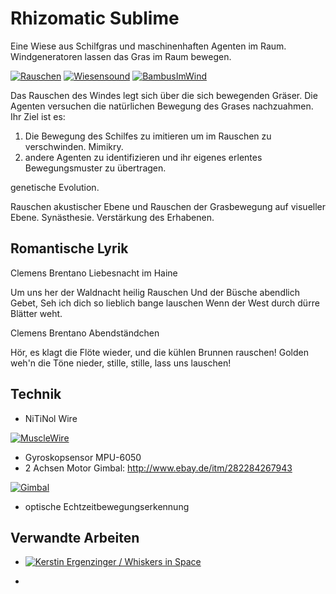# Rhizomatic Sublime

Eine Wiese aus Schilfgras und maschinenhaften Agenten im Raum.
Windgeneratoren lassen das Gras im Raum bewegen.

[![Rauschen](http://img.youtube.com/vi/_D6Zi9OlUVM/0.jpg)](http://www.youtube.com/watch?v=_D6Zi9OlUVM)
[![Wiesensound](http://img.youtube.com/vi/2F16FjGLiO0/0.jpg)](http://www.youtube.com/watch?v=2F16FjGLiO0)
[![BambusImWind](http://img.youtube.com/vi/X_K-7AV-tl4/0.jpg)](http://www.youtube.com/watch?v=X_K-7AV-tl4)

Das Rauschen des Windes legt sich über die sich bewegenden Gräser.
Die Agenten versuchen die natürlichen Bewegung des Grases nachzuahmen.
Ihr Ziel ist es:

1. Die Bewegung des Schilfes zu imitieren um im Rauschen zu verschwinden. Mimikry.
2. andere Agenten zu identifizieren und ihr eigenes erlentes Bewegungsmuster zu übertragen.

genetische Evolution.

Rauschen akustischer Ebene und Rauschen der Grasbewegung auf visueller Ebene.
Synästhesie.
Verstärkung des Erhabenen.

## Romantische Lyrik

Clemens Brentano
Liebesnacht im Haine 

Um uns her der Waldnacht heilig Rauschen 
Und der Büsche abendlich Gebet, 
Seh ich dich so lieblich bange lauschen 
Wenn der West durch dürre Blätter weht.

Clemens Brentano
Abendständchen 

Hör, es klagt die Flöte wieder,
und die kühlen Brunnen rauschen!
Golden weh'n die Töne nieder,
stille, stille, lass uns lauschen!

## Technik

* NiTiNol Wire

[![MuscleWire](http://img.youtube.com/vi/N188-MJZrzo/0.jpg)](http://www.youtube.com/watch?v=N188-MJZrzo)
* Gyroskopsensor MPU-6050
* 2 Achsen Motor Gimbal: http://www.ebay.de/itm/282284267943

[![Gimbal](http://img.youtube.com/vi/7Q9bNwmFeeU/0.jpg)](http://www.youtube.com/watch?v=7Q9bNwmFeeU)
* optische Echtzeitbewegungserkennung 

## Verwandte Arbeiten

* [![Kerstin Ergenzinger / Whiskers in Space](http://www.nodegree.de/works/whiskers/pics-whiskers/WhiskersSt.Peter03_8.jpg)](http://www.nodegree.de/works/whiskers/inspace-video.html)

* 
